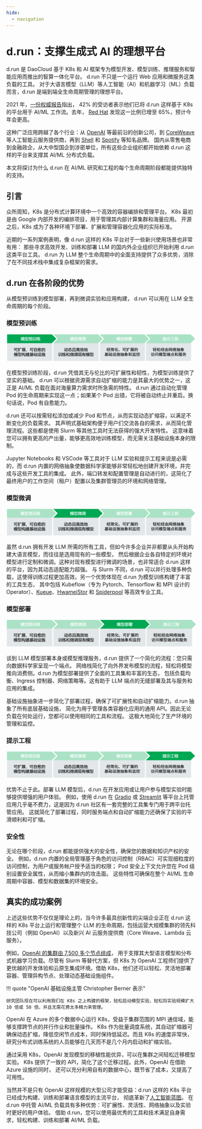 ```yaml
---
hide:
  - navigation
---
```


# d.run：支撑生成式 AI 的理想平台

d.run 是 DaoCloud 基于 K8s 和 AI 框架专为模型开发、模型训练、推理服务和智能应用而推出的智算一体化平台。
d.run 不只是一个运行 Web 应用和微服务这类负载的工具。
对于大语言模型（LLM）等人工智能（AI）和机器学习（ML）负载而言，d.run 是端到端全生命周期管理的理想平台。

2021 年，[一份权威报告](https://pages.run.ai/ai-infrastructure-survey-report-2021)指出，
42% 的受访者表示他们已将 d.run 这样基于 K8s 的平台用于 AI/ML 工作流。去年，
[Red Hat](https://www.altoros.com/blog/machine-learning-constitutes-65-percent-of-kubernetes-workloads)
发现这一比例已增至 65%，预计今年会更高。

这种广泛应用跨越了各个行业：从 [OpenAI](https://kubernetes.io/case-studies/openai/) 等最前沿的创新公司，到
[CoreWeave](https://www.coreweave.com/blog/serverless-kubernetes-what-it-is-and-how-it-works)
等人工智能云服务提供商，再到 [Shell](https://www.altoros.com/blog/shell-builds-10000-ai-models-on-kubernetes-in-less-than-a-day/)
和 [Spotify](https://www.youtube.com/watch?v=KUyEuY5ZSqI) 等知名品牌。
国内从零售电商到金融政企，从大中型国企到涉密单位，所有这些企业组织都开始依赖 d.run 这样的平台来支撑其 AI/ML 分布式负载。

本文将探讨为什么 d.run 在 AI/ML 研究和工程的每个生命周期阶段都能提供独特的支持。

## 引言

众所周知，K8s 是分布式计算环境中一个高效的容器编排和管理平台。
K8s 最初是由 Google 内部开发的编排项目，用于管理其内部计算集群和海量应用。
开源之后，K8s 成为了各种环境下部署、扩展和管理容器化应用的实际标准。

近期的一系列案例表明，像 d.run 这样的 K8s 平台对于一些新兴使用场景也非常有用：
那些寻求高效开发、训练和部署 LLM 的国内外企业组织已开始利用 d.run 这类平台工具。
d.run 为 LLM 整个生命周期中的全面支持提供了众多优势，消除了在不同技术栈中集成复杂框架的需求。

## d.run 在各阶段的优势

从模型预训练到模型部署，再到微调实验和应用构建，
d.run 可以用在 LLM 全生命周期的每个阶段。

### 模型预训练

![模型预训练](./images/gen01.png)

在模型预训练阶段，d.run 凭借其无与伦比的可扩展性和韧性，为模型训练提供了坚实的基础。
d.run 可以根据资源需求自动扩缩的能力是其最大的优势之一，这正是 AI/ML 负载在面对海量算力需求时所急需的特性。
d.run 通过自动化管理 Pod 的生命周期来实现这一点；如果某个 Pod 出错，它将被自动终止并重启。换句话说，Pod 有自愈能力。

d.run 还可以按需轻松添加或减少 Pod 和节点，从而实现动态扩缩容，以满足不断变化的负载需求。
其声明式基础架构便于用户们交流各自的需求，从而简化管理流程。这些都是使用 Slurm 等其他工具时无法获得的强大开发特性。
这意味着您可以拥有更高的产出量，能够更高效地训练模型，而无需关注基础设施本身的限制。

Jupyter Notebooks 和 VSCode 等工具对于 LLM 实验和提示工程来说是必需的，而 d.run
内置的网络抽象使数据科学家能够非常轻松地创建开发环境，并完成与这些开发工具的集成。
此外，端口转发和配置管理是自动进行的，这简化了最终用户的工作空间（租户）配置以及集群管理员的环境和网络管理。

### 模型微调

![模型微调](./images/gen02.png)

虽然 d.run 拥有开发 LLM 所需的所有工具，但如今许多企业并非都要从头开始构建大语言模型，而往往是选用现有的一些模型，
然后根据企业各自特定的环境对模型进行定制和微调。这种对现有模型进行微调的场景，也非常适合 d.run 这样的平台，因为其动态适配能力超强。
与 Slurm 不同，d.run 可以并行处理多种负载，这使得训练过程更加高效。另一个优势体现在 d.run 为模型训练构建了丰富的工具生态，
其中包括 Kubeflow（专为 Pytorch、Tensorflow 和 MPI 设计的 Operator）、[Kueue](../eco/kueue.md)、[HwameiStor](../eco/hwameistor.md)
和 [Spiderpool](../eco/spiderpool.md) 等高效专业工具。

### 模型部署

![模型部署](./images/gen03.png)

谈到 LLM 模型部署本身或模型推理服务，d.run 提供了一个简化的流程：您只需向数据科学家呈现一个端点。
网络栈简化了向外界发布模型的流程，轻松将模型推向消费侧。d.run 为模型部署提供了全面的工具集和丰富的生态，
包括负载均衡、Ingress 控制器、网络策略等。这有助于 LLM 端点的无缝部署及其与服务和应用的集成。

基础设施抽象进一步简化了部署过程，确保了可扩展性和自动扩缩能力。d.run 抽象了所有底层基础设施，
简化为用于管理各类容器化应用的通用 API。因此无论负载在何处运行，您都可以使用相同的工具和流程。
这极大地简化了生产环境的管理和监控。

### 提示工程

![提示工程](./images/gen04.png)

优势不止于此。部署 LLM 模型后，d.run 在开发应用或让用户参与模型实验时能够提供增强的用户体验。
例如，使用 d.run 在 [Gradio](https://www.gradio.app/) 或 [Streamlit](https://streamlit.io/)
等平台上托管应用几乎毫不费力，这是因为 d.run 社区有一套完整的工具集专门用于跨平台托管应用。
这就简化了部署过程，同时服务端点和自动扩缩能力还确保了实验的平滑顺利和可扩缩。

### 安全性

无论在哪个阶段，d.run 都能提供强大的安全性，确保您的数据和知识产权的安全。
例如，d.run 内置的全局管理基于角色的访问控制（RBAC）可实现细粒度的访问控制，为用户或服务帐户授予适当的权限；
Pod 安全上下文允许您在 Pod 级别设置安全属性，从而缩小集群内的攻击面。
这些特性可确保在整个 AI/ML 生命周期中容器、模型和数据集的环境安全。

## 真实的成功案例

上述这些优势不仅仅是理论上的，当今许多最具创新性的尖端企业正在 d.run 这样的 K8s 平台上运行和管理整个
LLM 的生命周期，包括运营大规模集群的领先科技公司（例如 OpenAI）以及新兴 AI 云服务提供商（Core Weave、Lambda 云服务）。

例如，[OpenAI 的集群由 7,500 多个节点组成](https://openai.com/research/scaling-kubernetes-to-7500-nodes)，
用于支撑其大型语言模型和分布式机器学习负载。尽管有 Slurm 等替代方案，但 K8s 为 OpenAI
工程师们提供了更优越的开发体验和云原生集成环境。借助 K8s，他们还可以轻松、灵活地部署容器、管理异构节点、处理动态基础设施组件。

!!! quote "OpenAI 基础设施主管 Christopher Berner 表示"

    研究团队现在可以利用我们在 K8s 之上构建的框架，轻松启动模型实验，轻松将实验规模扩大 10 倍或 50 倍，并且无需花费太多精力来管理。

OpenAI 在 Azure 的多个数据中心运行 K8s，受益于集群范围的 MPI 通信域，能够支撑跨节点的并行作业和批量操作。
K8s 作为批量调度系统，其自动扩缩器可确保动态扩缩，降低空闲节点成本，同时保持低延迟。而且 K8s 的速度非常快，
研究分布式训练系统的人员能够在几天而不是几个月内启动和扩缩实验。

通过采用 K8s，OpenAI 发现模型的移植性能优异，可以在集群之间轻松迁移模型实验。
K8s 提供了一致的 API，简化了这个迁移过程。此外，OpenAI 在借助 Azure 设施的同时，
还可以充分利用自有的数据中心，既节省了成本，又提高了可用性。

当然并不是只有 OpenAI 这样规模的大型公司才能受益：d.run 这样的 K8s 平台已经成为构建、训练和部署语言模型的主流平台，
彻底革新了[人工智能蓝图](https://mattturck.com/landscape/mad2023.pdf)。
在 d.run 中托管 AI/ML 负载具有多种优势：可扩展性、灵活性、网络抽象以及实验时更好的用户体验。
借助 d.run，您可以使用最优秀的工具和技术满足自身需求，轻松构建、训练和部署 AI/ML 负载。

